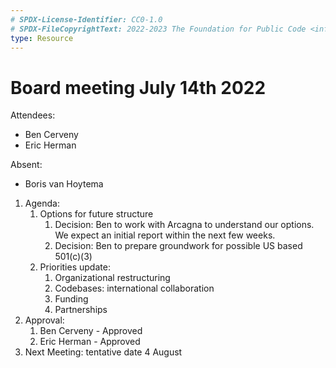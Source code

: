 ```yaml
---
# SPDX-License-Identifier: CC0-1.0
# SPDX-FileCopyrightText: 2022-2023 The Foundation for Public Code <info@publiccode.net>
type: Resource
---
```


# Board meeting July 14th 2022

Attendees:

* Ben Cerveny
* Eric Herman

Absent:

* Boris van Hoytema

1. Agenda:
   1. Options for future structure
      1. Decision: Ben to work with Arcagna to understand our options.  We expect an initial report within the next few weeks.
      2. Decision: Ben to prepare groundwork for possible US based 501(c)(3)
   2. Priorities update:
      1. Organizational restructuring
      2. Codebases: international collaboration
      3. Funding
      4. Partnerships
2. Approval:
   1. Ben Cerveny - Approved
   2. Eric Herman - Approved
   <!-- 3. Boris van Hoytema - -->
3. Next Meeting: tentative date 4 August
